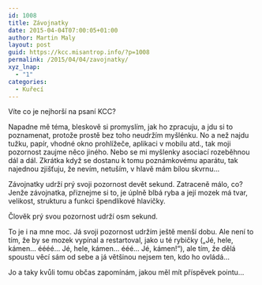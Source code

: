 ```yaml
---
id: 1008
title: Závojnatky
date: 2015-04-04T07:00:05+01:00
author: Martin Maly
layout: post
guid: https://kcc.misantrop.info/?p=1008
permalink: /2015/04/04/zavojnatky/
xyz_lnap:
  - "1"
categories:
  - Kuřecí
---
```

Víte co je nejhorší na psaní KCC?

Napadne mě téma, bleskově si promyslím, jak ho zpracuju, a jdu si to poznamenat, protože prostě bez toho neudržím myšlénku. No a než najdu tužku, papír, vhodné okno prohlížeče, aplikaci v mobilu atd., tak moji pozornost zaujme něco jiného. Nebo se mi myšlenky asociací rozeběhnou dál a dál. Zkrátka když se dostanu k tomu poznámkovému aparátu, tak najednou zjišťuju, že nevím, netuším, v hlavě mám bílou skvrnu&#8230;

Závojnatky udrží prý svoji pozornost devět sekund. Zatraceně málo, co? Jenže závojnatka, přiznejme si to, je úplně blbá ryba a její mozek má tvar, velikost, strukturu a funkci špendlíkové hlavičky.

Člověk prý svou pozornost udrží osm sekund.

To je i na mne moc. Já svoji pozornost udržím ještě menší dobu. Ale není to tím, že by se mozek vypínal a restartoval, jako u té rybičky (&#8222;Jé, hele, kámen&#8230; éééé&#8230; Jé, hele, kámen&#8230; ééé&#8230; Jé, kámen!&#8220;), ale tím, že dělá spoustu věcí sám od sebe a já většinou nejsem ten, kdo ho ovládá&#8230;

Jo a taky kvůli tomu občas zapomínám, jakou měl mít příspěvek pointu&#8230;